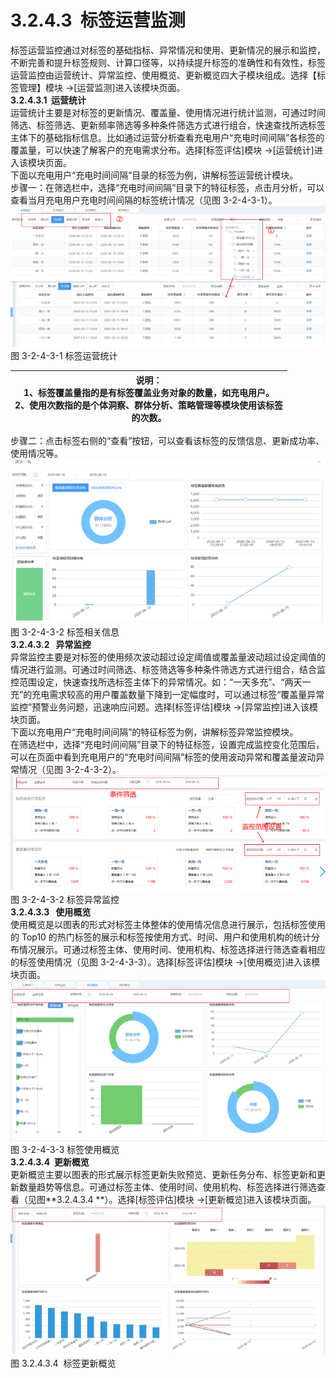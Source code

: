 # 3.2.4.3  标签运营监测

标签运营监控通过对标签的基础指标、异常情况和使用、更新情况的展示和监控，不断完善和提升标签规则、计算口径等，以持续提升标签的准确性和有效性，标签运营监控由运营统计、异常监控、使用概览、更新概览四大子模块组成。选择【标签管理】模块 →[运营监测]进入该模块页面。<br />**3.2.4.3.1  运营统计**<br />运营统计主要是对标签的更新情况、覆盖量、使用情况进行统计监测，可通过时间筛选、标签筛选、更新频率筛选等多种条件筛选方式进行组合，快速查找所选标签主体下的基础指标信息。比如通过运营分析查看充电用户“充电时间间隔”各标签的覆盖量，可以快速了解客户的充电需求分布。选择[标签评估]模块 →[运营统计]进入该模块页面。<br />下面以充电用户“充电时间间隔”目录的标签为例，讲解标签运营统计模块。<br />步骤一：在筛选栏中，选择“充电时间间隔”目录下的特征标签，点击月分析，可以查看当月充电用户充电时间间隔的标签统计情况（见图 3-2-4-3-1）。<br />![](<../../assets/images/(149).png#height=186&width=415>)<br />图 3-2-4-3-1 标签运营统计

| 说明：<br />1、标签覆盖量指的是有标签覆盖业务对象的数量，如充电用户。<br />2、使用次数指的是个体洞察、群体分析、策略管理等模块使用该标签<br />的次数。 |
| ------------------------------------------------------------------------------------------------------------------------------------------------------ |


步骤二：点击标签右侧的“查看”按钮，可以查看该标签的反馈信息、更新成功率、使用情况等。<br />![](<../../assets/images/(150).png#height=217&width=415>)<br />图 3-2-4-3-2 标签相关信息<br />**3.2.4.3.2   异常监控**<br />异常监控主要是对标签的使用频次波动超过设定阈值或覆盖量波动超过设定阈值的情况进行监测。可通过时间筛选、标签筛选等多种条件筛选方式进行组合，结合监控范围设定，快速查找所选标签主体下的异常情况。如：“一天多充”、“两天一充”的充电需求较高的用户覆盖数量下降到一定幅度时，可以通过标签“覆盖量异常监控”预警业务问题，迅速响应问题。选择[标签评估]模块 →[异常监控]进入该模块页面。<br />下面以充电用户“充电时间间隔”的特征标签为例，讲解标签异常监控模块。<br />在筛选栏中，选择“充电时间间隔”目录下的特征标签，设置完成监控变化范围后，可以在页面中看到充电用户的“充电时间间隔”标签的使用波动异常和覆盖量波动异常情况（见图 3-2-4-3-2）。<br />![](<../../assets/images/(151).png#height=152&width=416>)<br />图 3-2-4-3-2 标签异常监控<br />**3.2.4.3.3   使用概览**<br />使用概览是以图表的形式对标签主体整体的使用情况信息进行展示，包括标签使用的 Top10 的热门标签的展示和标签按使用方式、时间、用户和使用机构的统计分布情况展示。可通过标签主体、使用时间、使用机构、标签选择进行筛选查看相应的标签使用情况（见图 3-2-4-3-3）。选择[标签评估]模块 →[使用概览]进入该模块页面。<br />![](<../../assets/images/(152).png#height=212&width=415>)<br />图 3-2-4-3-3 标签使用概览<br />**3.2.4.3.4  更新概览**<br />更新概览主要以图表的形式展示标签更新失败预览、更新任务分布、标签更新和更新数量趋势等信息。可通过标签主体、使用时间、使用机构、标签选择进行筛选查看（见图**3.2.4.3.4 **）。选择[标签评估]模块 →[更新概览]进入该模块页面。<br />![](<../../assets/images/(153).png#height=197&width=415>)<br />图 3.2.4.3.4  标签更新概览
<a name="Bm1bF"></a>
